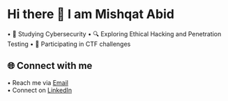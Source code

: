 # Hi there 👋 I am Mishqat Abid

•  📘 Studying Cybersecurity
•  🔍 Exploring Ethical Hacking and Penetration Testing
•  🚩 Participating in CTF challenges 

## 🌐 Connect with me
•  Reach me via [Email](https://mail.google.com/mail/u/0/?tab=rm&ogbl#inbox)<br>
•  Connect on [LinkedIn](https://www.linkedin.com/in/mishqat-abid-5a0b37254)

